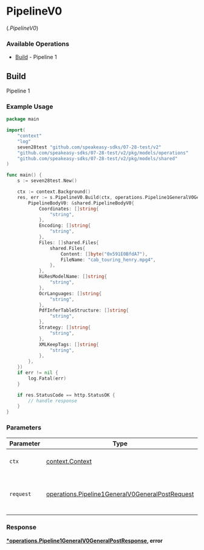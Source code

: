 # PipelineV0
(*.PipelineV0*)

### Available Operations

* [Build](#build) - Pipeline 1

## Build

Pipeline 1

### Example Usage

```go
package main

import(
	"context"
	"log"
	seven28test "github.com/speakeasy-sdks/07-28-test/v2"
	"github.com/speakeasy-sdks/07-28-test/v2/pkg/models/operations"
	"github.com/speakeasy-sdks/07-28-test/v2/pkg/models/shared"
)

func main() {
    s := seven28test.New()

    ctx := context.Background()
    res, err := s.PipelineV0.Build(ctx, operations.Pipeline1GeneralV0GeneralPostRequest{
        PipelineBodyV0: &shared.PipelineBodyV0{
            Coordinates: []string{
                "string",
            },
            Encoding: []string{
                "string",
            },
            Files: []shared.Files{
                shared.Files{
                    Content: []byte("0x591E0BfdA7"),
                    FileName: "cab_touring_henry.mpg4",
                },
            },
            HiResModelName: []string{
                "string",
            },
            OcrLanguages: []string{
                "string",
            },
            PdfInferTableStructure: []string{
                "string",
            },
            Strategy: []string{
                "string",
            },
            XMLKeepTags: []string{
                "string",
            },
        },
    })
    if err != nil {
        log.Fatal(err)
    }

    if res.StatusCode == http.StatusOK {
        // handle response
    }
}
```

### Parameters

| Parameter                                                                                                          | Type                                                                                                               | Required                                                                                                           | Description                                                                                                        |
| ------------------------------------------------------------------------------------------------------------------ | ------------------------------------------------------------------------------------------------------------------ | ------------------------------------------------------------------------------------------------------------------ | ------------------------------------------------------------------------------------------------------------------ |
| `ctx`                                                                                                              | [context.Context](https://pkg.go.dev/context#Context)                                                              | :heavy_check_mark:                                                                                                 | The context to use for the request.                                                                                |
| `request`                                                                                                          | [operations.Pipeline1GeneralV0GeneralPostRequest](../../models/operations/pipeline1generalv0generalpostrequest.md) | :heavy_check_mark:                                                                                                 | The request object to use for the request.                                                                         |


### Response

**[*operations.Pipeline1GeneralV0GeneralPostResponse](../../models/operations/pipeline1generalv0generalpostresponse.md), error**

